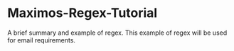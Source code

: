 # Maximos-Regex-Tutorial
A brief summary and example of regex.  This example of regex will be used for email requirements.

